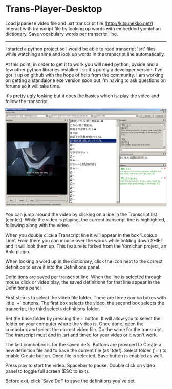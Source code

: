 # Trans-Player-Desktop

Load japanese video file and .srt transcript file (http://kitsunekko.net/).
Interact with transcript file by looking up words with embedded yomichan dictionary.
Save vocabulary words per transcript line.

-------------------------------------------------

I started a python project so I would be able to read transcript 'srt' files while watching anime and look up words in the transcript line automatically.

At this point, in order to get it to work you will need python, pyside and a few other python libraries installed.. so it's purely a developer version. I've got it up on github with the hope of help from the community. I am working on getting a standalone exe version soon but I'm having to ask questions on forums so it will take time.

It's pretty ugly looking but it does the basics which is: play the video and follow the transcript.

![ScreenShot](2015-02-28_205425.png)

You can jump around the video by clicking on a line in the Transcript list (center). While the video is playing, the current transcript line is highlighted, following along with the video.

When you double click a Transcript line it will appear in the box 'Lookup Line'. From there you can mouse over the words while holding down SHIFT and it will look them up. This feature is forked from the Yomichan project, an Anki plugin. 

When looking a word up in the dictionary, click the icon next to the correct definition to save it into the Definitions panel.

Definitions are saved per transcript line. When the line is selected through mouse click or video play, the saved definitions for that line appear in the Definitions panel.

First step is to select the video file folder. There are three combo boxes with little '+' buttons. The first box selects the video, the second box selects the transcript, the third selects definitions folder.

Set the base folder by pressing the + button. It will allow you to select the folder on your computer where the video is. Once done, open the combobox and select the correct video file. Do the same for the transcript. The transcript must end in .srt and timed for your video or it won't work.

The last combobox is for the saved defs. Buttons are provided to Create a new definition file and to Save the current file (as .tdef). Select folder ('+') to enable Create button. Once file is selected, Save button is enabled as well.

Press play to start the video. Spacebar to pause. Double click on video panel to toggle full screen (ESC to exit).

Before exit, click 'Save Def' to save the definitions you've set.

